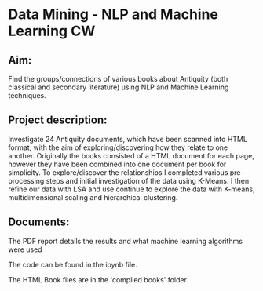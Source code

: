 # Data Mining - NLP and Machine Learning CW
## Aim: 
Find the groups/connections of various books about Antiquity (both classical and secondary literature) using NLP and Machine Learning techniques.

## Project description: 
Investigate 24 Antiquity documents, which have been scanned into HTML format, with the aim of exploring/discovering how they relate to one another. Originally the books consisted of a HTML document for each page, however they have been combined into one document per book for simplicity. To explore/discover the relationships I completed various pre-processing steps and initial investigation of the data using K-Means. I then refine our data with LSA and use continue to explore the data with K-means, multidimensional scaling and hierarchical clustering. 

## Documents:
The PDF report details the results and what machine learning algorithms were used

The code can be found in the ipynb file.

The HTML Book files are in the 'complied books' folder



